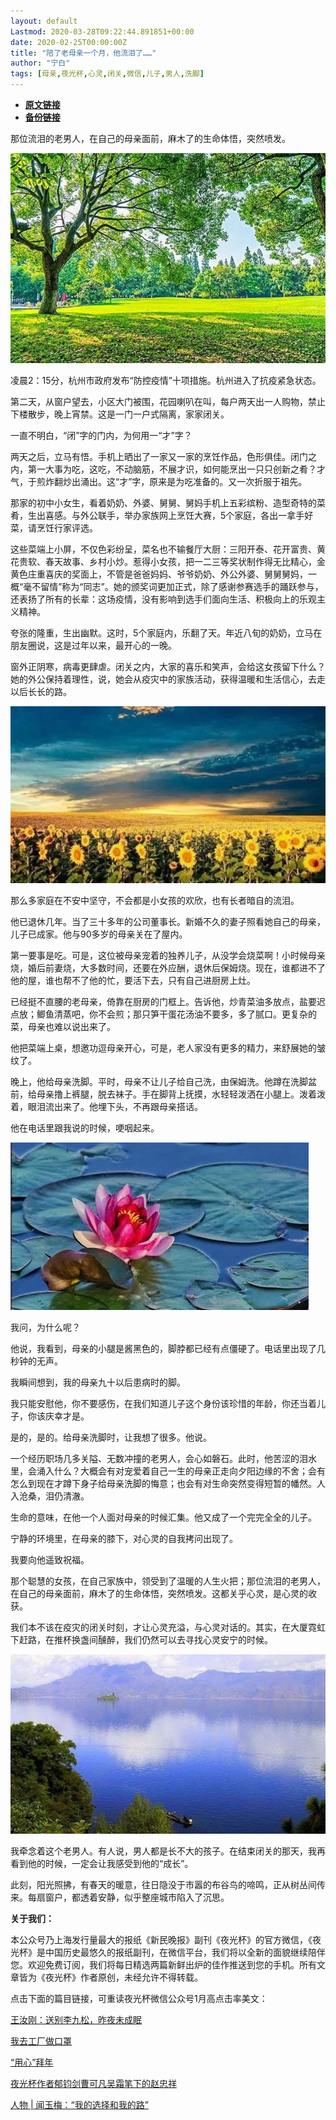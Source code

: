 ```yaml
---
layout: default
Lastmod: 2020-03-28T09:22:44.891851+00:00
date: 2020-02-25T00:00:00Z
title: "陪了老母亲一个月，他流泪了……"
author: "宁白"
tags: [母亲,夜光杯,心灵,闭关,微信,儿子,男人,洗脚]
---
```


* [**原文链接**](https://mp.weixin.qq.com/s/C7K9BlCN5upBfsJkx5FDwg)
* [**备份链接**](http://archive.ph/aCZCW)


那位流泪的老男人，在自己的母亲面前，麻木了的生命体悟，突然喷发。

![](/images/post/d7fd7c9d82d14a0998dbf3fa8a2d18cc.jpg)

凌晨2：15分，杭州市政府发布“防控疫情”十项措施。杭州进入了抗疫紧急状态。

第二天，从窗户望去，小区大门被围，花园喇叭在叫，每户两天出一人购物，禁止下楼散步，晚上宵禁。这是一门一户式隔离，家家闭关。

一直不明白，“闭”字的门内，为何用一“才”字？

两天之后，立马有悟。手机上晒出了一家又一家的烹饪作品，色形俱佳。闭门之内，第一大事为吃，这吃，不动脑筋，不展才识，如何能烹出一只只创新之肴？才气，于煎炸翻炒出涌出。这“才”字，原来是为吃准备的。又一次折服于祖先。

那家的初中小女生，看着奶奶、外婆、舅舅、舅妈手机上五彩缤粉、造型奇特的菜肴，生出喜感。与外公联手，举办家族网上烹饪大赛，5个家庭，各出一拿手好菜，请烹饪行家评选。

这些菜端上小屏，不仅色彩纷呈，菜名也不输餐厅大厨：三阳开泰、花开富贵、黄花贵软、春天故事、乡村小炒。惹得小女孩，把一二三等奖状制作得无比精心，金黄色庄重喜庆的奖面上，不管是爸爸妈妈、爷爷奶奶、外公外婆、舅舅舅妈，一概“毫不留情”称为“同志”。她的颁奖词更加正式，除了感谢参赛选手的踊跃参与，还表扬了所有的长辈：这场疫情，没有影响到选手们面向生活、积极向上的乐观主义精神。

夸张的隆重，生出幽默。这时，5个家庭内，乐翻了天。年近八旬的奶奶，立马在朋友圈说，这是过年以来，最开心的一晚。

窗外正阴寒，病毒更肆虐。闭关之内，大家的喜乐和笑声，会给这女孩留下什么？她的外公保持着理性，说，她会从疫灾中的家族活动，获得温暖和生活信心，去走以后长长的路。

![](/images/post/92d158f67c9fe6b88a62f38e83ff0322.jpg)

那么多家庭在不安中坚守，不会都是小女孩的欢欣，也有长者暗自的流泪。

他已退休几年。当了三十多年的公司董事长。新婚不久的妻子照看她自己的母亲，儿子已成家。他与90多岁的母亲关在了屋内。

第一要事是吃。可是，这位被母亲宠着的独养儿子，从没学会烧菜啊！小时候母亲烧，婚后前妻烧，大多数时间，还要在外应酬，退休后保姆烧。现在，谁都进不了他的屋，谁也帮不了他的忙，要活下去，只有自己进厨房上灶。

已经挺不直腰的老母亲，倚靠在厨房的门框上。告诉他，炒青菜油多放点，盐要迟点放；鲫鱼清蒸吧，你不会煎；那只笋干蛋花汤油不要多，多了腻口。更复杂的菜，母亲也难以说出来了。

他把菜端上桌，想邀功逗母亲开心，可是，老人家没有更多的精力，来舒展她的皱纹了。

晚上，他给母亲洗脚。平时，母亲不让儿子给自己洗，由保姆洗。他蹲在洗脚盆前，给母亲撸上裤腿，脱去袜子。手在脚背上抚摸，水轻轻泼洒在小腿上。泼着泼着，眼泪流出来了。他埋下头，不再跟母亲搭话。

他在电话里跟我说的时候，哽咽起来。

![](/images/post/a2e842701b51828e0b87be81a3189423.jpg)

我问，为什么呢？

他说，我看到，母亲的小腿是酱黑色的，脚脖都已经有点僵硬了。电话里出现了几秒钟的无声。

我瞬间想到，我的母亲九十以后患病时的脚。

我只能安慰他，你不要感伤，在我们知道儿子这个身份该珍惜的年龄，你还当着儿子，你该庆幸才是。

是的，是的。给母亲洗脚时，让我想了很多。他说。

一个经历职场几多关隘、无数冲撞的老男人，会心如磐石。此时，他苦涩的泪水里，会涌入什么？大概会有对宠爱着自己一生的母亲正走向夕阳边缘的不舍；会有怎么到现在才蹲下身子给母亲洗脚的悔意；也会有对生命突然变得短暂的幡然。人入沧桑，泪仍清澈。

生命的意味，在他一个人面对母亲的时候汇集。他又成了一个完完全全的儿子。

宁静的环境里，在母亲的膝下，对心灵的自我拷问出现了。

我要向他遥致祝福。

那个聪慧的女孩，在自己家族中，领受到了温暖的人生火把；那位流泪的老男人，在自己的母亲面前，麻木了的生命体悟，突然喷发。这都关乎心灵，是心灵的收获。

我们本不该在疫灾的闭关时刻，才让心灵充溢，与心灵对话的。其实，在大厦霓虹下赶路，在推杯换盏间醺醉，我们仍然可以去寻找心灵安宁的时候。

![](/images/post/150b1d25f3eb53c02fc6ba92f2ad2809.jpg)

我牵念着这个老男人。有人说，男人都是长不大的孩子。在结束闭关的那天，我再看到他的时候，一定会让我感受到他的“成长”。

此刻，阳光照拂，有春天的暖意，往日隐没于市嚣的布谷鸟的啼鸣，正从树丛间传来。每扇窗户，都透着安静，似乎整座城市陷入了沉思。

  

**关于我们：**

本公众号乃上海发行量最大的报纸《新民晚报》副刊《夜光杯》的官方微信，《夜光杯》是中国历史最悠久的报纸副刊，在微信平台，我们将以全新的面貌继续陪伴您。欢迎免费订阅，我们将每日精选两篇新鲜出炉的佳作推送到您的手机。所有文章皆为《夜光杯》作者原创，未经允许不得转载。

点击下面的篇目链接，可重读夜光杯微信公众号1月高点击率美文：

[王汝刚：送别李九松，昨夜未成眠](http://mp.weixin.qq.com/s?__biz=MzA4NzM0NTg4NA==&mid=2657710077&idx=1&sn=f977ead7ba6584787c6de58a0d676b91&chksm=8ba7104ebcd0995881386ffc3976d74c1effe214de7a112e5b864430c34e94eae8ab7b95dbc4&scene=21#wechat_redirect)

[我去工厂做口罩](http://mp.weixin.qq.com/s?__biz=MzA4NzM0NTg4NA==&mid=2657710083&idx=1&sn=454ae0e5e60465788b221d7bade3c9c9&chksm=8ba70fb0bcd086a69d0a292c3e3891cf523772c93aafbd2d85b9ecdcb40ca848a9d1e0379482&scene=21#wechat_redirect)

[“用心”拜年](http://mp.weixin.qq.com/s?__biz=MzA4NzM0NTg4NA==&mid=2657709810&idx=2&sn=c79a750090ae72515de43fd3f10e2ec3&chksm=8ba71141bcd09857cd61dcd8c5817ab0b6a8260f9e50d858c3e7834b150b198c6fdc47789b1f&scene=21#wechat_redirect)

[夜光杯作者郁钧剑曹可凡吴霜笔下的赵忠祥](http://mp.weixin.qq.com/s?__biz=MzA4NzM0NTg4NA==&mid=2657709810&idx=1&sn=32163d5144a5b4fc583d4b95b5eb7352&chksm=8ba71141bcd09857b1ee58d901f86e9de14601f455eb9b67e47e37b7e8dd970c0efd6512e9eb&scene=21#wechat_redirect)

[人物 | 闻玉梅：“我的选择和我的路”](http://mp.weixin.qq.com/s?__biz=MzA4NzM0NTg4NA==&mid=2657709733&idx=1&sn=7a3b7dd04c1b5a940caafa967fa6f90f&chksm=8ba71116bcd0980078ae04f5e5231046515046d3f09de369de1877a5b0d086d614fe175798d6&scene=21#wechat_redirect)

